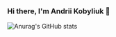 ### Hi there, I'm Andrii Kobyliuk 👋

![Anurag's GitHub stats](https://github-readme-stats.vercel.app/api?username=Sanverik&count_private=true&show_icons=true&theme=radical)
